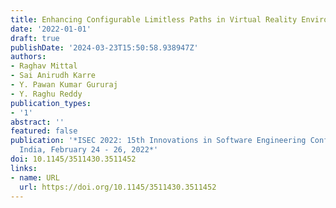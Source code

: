 ```yaml
---
title: Enhancing Configurable Limitless Paths in Virtual Reality Environments
date: '2022-01-01'
draft: true
publishDate: '2024-03-23T15:50:58.938947Z'
authors:
- Raghav Mittal
- Sai Anirudh Karre
- Y. Pawan Kumar Gururaj
- Y. Raghu Reddy
publication_types:
- '1'
abstract: ''
featured: false
publication: '*ISEC 2022: 15th Innovations in Software Engineering Conference, Gandhinagar,
  India, February 24 - 26, 2022*'
doi: 10.1145/3511430.3511452
links:
- name: URL
  url: https://doi.org/10.1145/3511430.3511452
---
```


